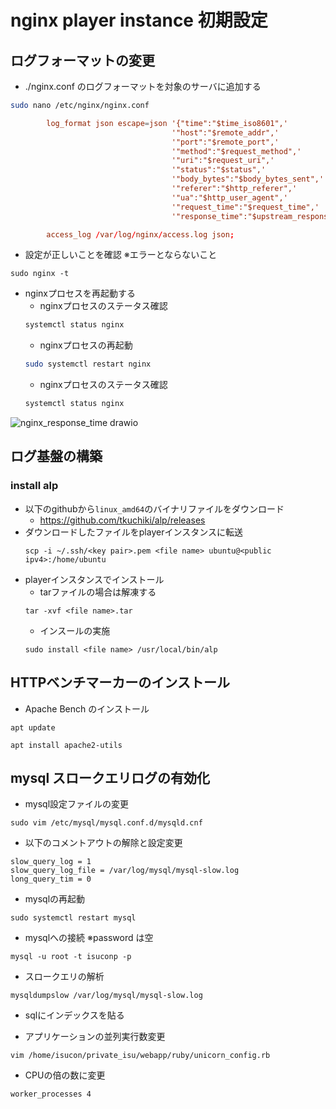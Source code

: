 # nginx player instance 初期設定

## ログフォーマットの変更

- ./nginx.conf のログフォーマットを対象のサーバに追加する
```bash
sudo nano /etc/nginx/nginx.conf
```

```nginx.conf
        log_format json escape=json '{"time":"$time_iso8601",'
                                    '"host":"$remote_addr",'
                                    '"port":"$remote_port",'
                                    '"method":"$request_method",'
                                    '"uri":"$request_uri",'
                                    '"status":"$status",'
                                    '"body_bytes":"$body_bytes_sent",'
                                    '"referer":"$http_referer",'
                                    '"ua":"$http_user_agent",'
                                    '"request_time":"$request_time",'
                                    '"response_time":"$upstream_response_time"}';

        access_log /var/log/nginx/access.log json;
```

- 設定が正しいことを確認 ※エラーとならないこと
```
sudo nginx -t
```

- nginxプロセスを再起動する
    - nginxプロセスのステータス確認
    ```bash
    systemctl status nginx
    ```
    - nginxプロセスの再起動
    ```bash
    sudo systemctl restart nginx
    ```
    - nginxプロセスのステータス確認
    ```bash
    systemctl status nginx
    ```

![nginx_response_time drawio](https://github.com/yootsuboo/ISCON_2024/assets/68502098/2d7e039d-79c0-4d4e-9e59-b62ed662c545)

## ログ基盤の構築

### install alp
- 以下のgithubから`linux_amd64`のバイナリファイルをダウンロード
    - https://github.com/tkuchiki/alp/releases
- ダウンロードしたファイルをplayerインスタンスに転送
    ```
    scp -i ~/.ssh/<key pair>.pem <file name> ubuntu@<public ipv4>:/home/ubuntu
    ```
- playerインスタンスでインストール
    - tarファイルの場合は解凍する
    ```
    tar -xvf <file name>.tar
    ```
    - インスールの実施
    ```
    sudo install <file name> /usr/local/bin/alp
    ```


## HTTPベンチマーカーのインストール
- Apache Bench のインストール
```
apt update
```
```
apt install apache2-utils
```

## mysql スロークエリログの有効化
- mysql設定ファイルの変更
```
sudo vim /etc/mysql/mysql.conf.d/mysqld.cnf
```
- 以下のコメントアウトの解除と設定変更
```
slow_query_log = 1
slow_query_log_file = /var/log/mysql/mysql-slow.log
long_query_tim = 0
```
- mysqlの再起動
```
sudo systemctl restart mysql
```
- mysqlへの接続 ※password は空
```
mysql -u root -t isuconp -p
```

- スロークエリの解析
```
mysqldumpslow /var/log/mysql/mysql-slow.log
```

- sqlにインデックスを貼る

- アプリケーションの並列実行数変更
```
vim /home/isucon/private_isu/webapp/ruby/unicorn_config.rb
```
- CPUの倍の数に変更
```
worker_processes 4
```

